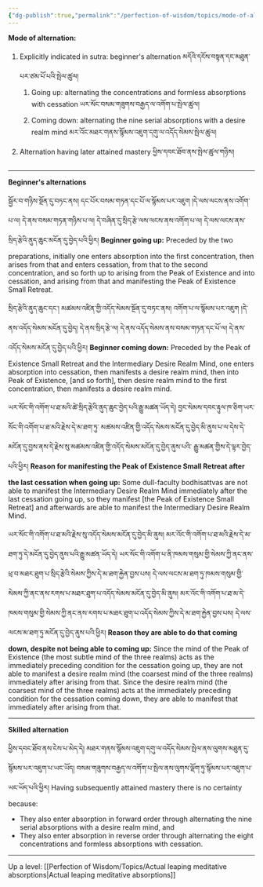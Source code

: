 ```yaml
---
{"dg-publish":true,"permalink":"/perfection-of-wisdom/topics/mode-of-alternation/"}
---
```


**Mode of alternation:**
1. Explicitly indicated in sutra: beginner's alternation མདོའི་དངོས་བསྟན་དང་མཐུན་པར་ཙམ་པོ་པའི་སྤེལ་ཚུལ།
	1. Going up: alternating the concentrations and formless absorptions with cessation
	   ཡར་སོང་བསམ་གཟུགས་བརྒྱད་ལ་འགོག་པ་སྤེལ་ཚུལ།
	2. Coming down: alternating the nine serial absorptions with a desire realm mind
	   མར་འོང་མཐར་གནས་སྙོམས་འཇུག་དགུ་ལ་འདོད་སེམས་སྤེལ་ཚུལ།
2. Alternation having later attained mastery ཕྱིས་དབང་ཐོབ་ནས་སྤེལ་ཚུལ་གཉིས།

---
**Beginner's alternations**

སྦྱོར་བ་གཉིས་སྔོན་དུ་བཏང་ནས། དང་པོར་བསམ་གཏན་དང་པོ་ལ་སྙོམས་པར་འཇུག །དེ་ལས་ལངས་ནས་འགོག་པ་ལ། དེ་ནས་བསམ་གཏན་གཉིས་པ་ལ། 
དེ་བཞིན་དུ་སྲིད་རྩེ་ལས་ལངས་ནས་འགོག་པ་ལ། དེ་ལས་ལངས་ནས་སྲིད་རྩེའི་ནུད་ཆུང་མངོན་དུ་བྱེད་པའི་ཕྱིར།
**Beginner going up:** Preceded by the two preparations, initially one enters absorption into the first concentration, then arises from that and enters cessation, from that to the second concentration, and so forth up to arising from the Peak of Existence and into cessation, and arising from that and manifesting the Peak of Existence Small Retreat.

སྲིད་རྩེའི་ནུད་ཆུང་དང་། མཚམས་འཛིན་གྱི་འདོད་སེམས་སྔོན་དུ་བཏང་ནས། འགོག་པ་ལ་སྙོམས་པར་འཇུག །དེ་ནས་འདོད་སེམས་མངོན་དུ་བྱེད། 
དེ་ནས་སྲིད་རྩེ་ལ། དེ་ནས་འདོད་སེམས་ནས་བསམ་གཏན་དང་པོ་ལ། དེ་ནས་འདོད་སེམས་མངོན་དུ་བྱེད་པའི་ཕྱིར།
**Beginner coming down:** Preceded by the Peak of Existence Small Retreat and the Intermediary Desire Realm Mind, one enters absorption into cessation, then manifests a desire realm mind, then into Peak of Existence, [and so forth], then desire realm mind to the first concentration, then manifests a desire realm mind.

ཡར་སོང་གི་འགོག་པ་ཐ་མའི་ཚེ་སྲིད་རྩེའི་ནུད་ཆུང་བྱེད་པའི་རྒྱུ་མཚན་ཡོད་དེ། བྱང་སེམས་དབང་རྟུལ་ཁ་ཅིག་ཡར་སོང་གི་འགོག་པ་ཐ་མའི་རྗེས་དེ་མ་ཐག་ཏུ་
མཚམས་འཛིན་གྱི་འདོད་སེམས་མངོན་དུ་བྱེད་མི་ནུས་པ་ལ་དེས་དེ་མངོན་དུ་བྱས་ནས་དེ་རྗེས་སུ་མཚམས་འཛིན་གྱི་འདོད་སེམས་མངོན་དུ་བྱེད་ནུས་པའི་
རྒྱུ་མཚན་གྱིས་དེ་ལྟར་བྱེད་པའི་ཕྱིར། 
**Reason for manifesting the Peak of Existence Small Retreat after the last cessation when going up:** 
Some dull-faculty bodhisattvas are not able to manifest the Intermediary Desire Realm Mind immediately after the last cessation going up, so they manifest [the Peak of Existence Small Retreat] and afterwards are able to manifest the Intermediary Desire Realm Mind.

ཡར་སོང་གི་འགོག་པ་ཐ་མའི་རྗེས་སུ་འདོད་སེམས་མངོན་དུ་བྱེད་མི་ནུས། མར་འོང་གི་འགོག་པ་ཐ་མའི་རྗེས་དེ་མ་ཐག་ཏུ་དེ་མངོན་དུ་བྱེད་ནུས་པའི་རྒྱུ་མཚན་ཡོད་དེ། 
ཡར་སོང་གི་འགོག་པ་ནི་ཁམས་གསུམ་གྱི་སེམས་ཀྱི་ནང་ནས་ཕྲ་བ་མཐར་ཐུག་པ་སྲིད་རྩེའི་སེམས་ཀྱིས་དེ་མ་ཐག་རྐྱེན་བྱས་པས། 
དེ་ལས་ལངས་མ་ཐག་ཏུ་ཁམས་གསུམ་གྱི་སེམས་ཀྱི་ནང་ནས་རགས་པ་མཐར་ཐུག་པ་འདོད་སེམས་མངོན་དུ་བྱེད་མི་ནུས། མར་འོང་གི་འགོག་པ་ཐ་མ་དེ་ཁམས་གསུམ་གྱི་སེམས་ཀྱི་ནང་ནས་རགས་པ་མཐར་ཐུག་པ་འདོད་སེམས་ཀྱིས་དེ་མ་ཐག་རྐྱེན་བྱས་པས། དེ་ལས་ལངས་མ་ཐག་ཏུ་མངོན་དུ་བྱེད་ནུས་པའི་ཕྱིར།
**Reason they are able to do that coming down, despite not being able to coming up:**
Since the mind of the Peak of Existence (the most subtle mind of the three realms) acts as the immediately preceding condition for the cessation going up, they are not able to manifest a desire realm mind (the coarsest mind of the three realms) immediately after arising from that.
Since the desire realm mind (the coarsest mind of the three realms) acts at the immediately preceding condition for the cessation coming down, they are able to manifest that immediately after arising from that.

---
**Skilled alternation**

ཕྱིས་དབང་ཐོབ་ནས་ངེས་པ་མེད་དེ། མཐར་གནས་སྙོམས་འཇུག་དགུ་ལ་འདོད་སེམས་སྤེལ་ནས་ལུགས་མཐུན་དུ་སྙོམས་པར་འཇུག་པ་ཡང་ཡོད། 
བསམ་གཟུགས་བརྒྱད་ལ་འགོག་པ་སྤེལ་ནས་ལུགས་ལྡོག་ཏུ་སྙོམས་པར་འཇུག་པ་ཡང་ཡོད་པའི་ཕྱིར།
Having subsequently attained mastery there is no certainty because:
- They also enter absorption in forward order through alternating the nine serial absorptions with a desire realm mind, and
- They also enter absorption in reverse order through alternating the eight concentrations and formless absorptions with cessation.





---
Up a level: [[Perfection of Wisdom/Topics/Actual leaping meditative absorptions\|Actual leaping meditative absorptions]]